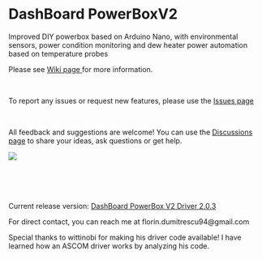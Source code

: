 # DashBoard PowerBoxV2
<p>Improved DIY powerbox based on Arduino Nano, with environmental sensors, power condition monitoring and dew heater power automation based on temperature probes</p>
<p>Please see <a href="https://github.com/florindumitrescu94/DashBoard_PowerBox_V2/wiki"> Wiki page </a> for more information.</p>
</br>
<p>To report any issues or request new features, please use the <a href=https://github.com/florindumitrescu94/DashBoard_PowerBox_V2/issues>Issues page</a></p>
</br>
<p>All feedback and suggestions are welcome! You can use the <a href=https://github.com/florindumitrescu94/DashBoard_PowerBox_V2/discussions> Discussions page</a> to share your ideas, ask questions or get help. </p>
<img src=https://github.com/florindumitrescu94/DashBoard_PowerBox_V2/assets/16653100/13c734c5-374f-482d-a333-147c9771d587>
</br>
</br>
</br>
</br>
</br>
<p>Current release version: <a href="https://github.com/florindumitrescu94/DashBoard_PowerBox_V2/releases/tag/v2.0.3"> DashBoard PowerBox V2 Driver 2.0.3 </a> </p>
<p>For direct contact, you can reach me at florin.dumitrescu94@gmail.com </p>
<p>Special thanks to wittinobi for making his driver code available! I have learned how an ASCOM driver works by analyzing his code.</p>
